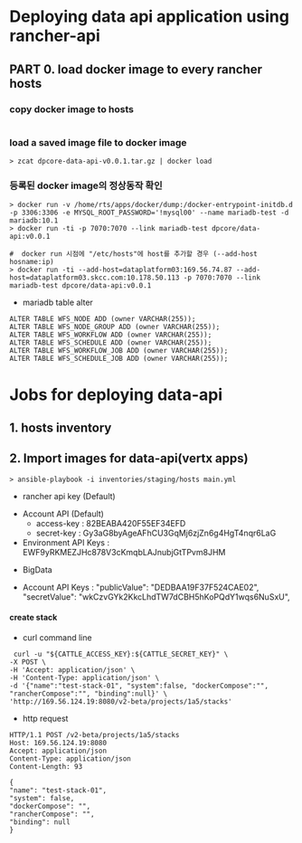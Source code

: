 # Deploying data api application using rancher-api

## PART 0. load docker image to every rancher hosts

### copy docker image to hosts
```
```

### load a saved image file to docker image
```
> zcat dpcore-data-api-v0.0.1.tar.gz | docker load
```

### 등록된 docker image의 정상동작 확인
```
> docker run -v /home/rts/apps/docker/dump:/docker-entrypoint-initdb.d -p 3306:3306 -e MYSQL_ROOT_PASSWORD='!mysql00' --name mariadb-test -d mariadb:10.1
> docker run -ti -p 7070:7070 --link mariadb-test dpcore/data-api:v0.0.1

#  docker run 시점에 "/etc/hosts"에 host를 추가할 경우 (--add-host hosname:ip)
> docker run -ti --add-host=dataplatform03:169.56.74.87 --add-host=dataplatform03.skcc.com:10.178.50.113 -p 7070:7070 --link mariadb-test dpcore/data-api:v0.0.1
```

- mariadb table alter
```
ALTER TABLE WFS_NODE ADD (owner VARCHAR(255));
ALTER TABLE WFS_NODE_GROUP ADD (owner VARCHAR(255));
ALTER TABLE WFS_WORKFLOW ADD (owner VARCHAR(255));
ALTER TABLE WFS_SCHEDULE ADD (owner VARCHAR(255));
ALTER TABLE WFS_WORKFLOW_JOB ADD (owner VARCHAR(255));
ALTER TABLE WFS_SCHEDULE_JOB ADD (owner VARCHAR(255));
```


# Jobs for deploying data-api

## 1. hosts inventory


## 2. Import images for data-api(vertx apps)



```
> ansible-playbook -i inventories/staging/hosts main.yml
```



- rancher api key (Default)
 * Account API (Default)
   * access-key : 82BEABA420F55EF34EFD
   * secret-key : Gy3aG8byAgeAFhCU3GqMj6zjZn6g4HgT4nqr6LaG
 * Environment API Keys : EWF9yRKMEZJHc878V3cKmqbLAJnubjGtTPvm8JHM

- BigData
 * Account API Keys : "publicValue": "DEDBAA19F37F524CAE02", "secretValue": "wkCzvGYk2KkcLhdTW7dCBH5hKoPQdY1wqs6NuSxU",


#### create stack
- curl command line
```
 curl -u "${CATTLE_ACCESS_KEY}:${CATTLE_SECRET_KEY}" \
-X POST \
-H 'Accept: application/json' \
-H 'Content-Type: application/json' \
-d '{"name":"test-stack-01", "system":false, "dockerCompose":"", "rancherCompose":"", "binding":null}' \
'http://169.56.124.19:8080/v2-beta/projects/1a5/stacks'
```

- http request
```
HTTP/1.1 POST /v2-beta/projects/1a5/stacks
Host: 169.56.124.19:8080
Accept: application/json
Content-Type: application/json
Content-Length: 93

{
"name": "test-stack-01",
"system": false,
"dockerCompose": "",
"rancherCompose": "",
"binding": null
}
```
